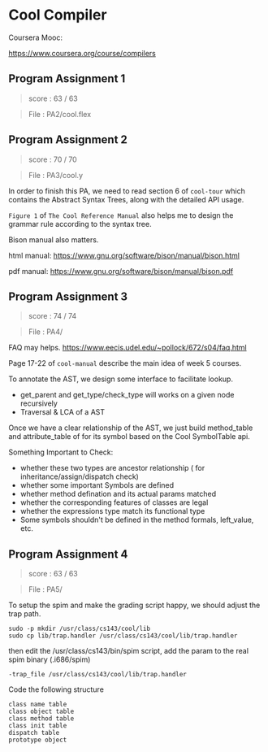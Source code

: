 Cool Compiler 
===

Coursera Mooc:

https://www.coursera.org/course/compilers


## Program Assignment 1

> score : 63 / 63

> File : PA2/cool.flex

## Program Assignment 2

> score : 70 / 70

> File : PA3/cool.y

In order to finish this PA, we need to read section 6 of `cool-tour` which contains the Abstract Syntax Trees, along with the detailed API usage.

`Figure 1` of `The Cool Reference Manual` also helps me to design the grammar rule according to the syntax tree.

Bison manual also matters.

html manual:
https://www.gnu.org/software/bison/manual/bison.html

pdf manual:
https://www.gnu.org/software/bison/manual/bison.pdf

## Program Assignment 3

> score : 74 / 74

> File : PA4/

FAQ may helps.
https://www.eecis.udel.edu/~pollock/672/s04/faq.html

Page 17-22 of `cool-manual` describe the main idea of week 5 courses.

To annotate the AST, we design some interface to facilitate lookup.  
 - get_parent and get_type/check_type will works on a given node recursively
 - Traversal & LCA of a AST  

Once we have a clear relationship of the AST, we just build method_table and attribute_table
of for its symbol based on the Cool SymbolTable api.

Something Important to Check:
 -   whether these two types are ancestor relationship ( for inheritance/assign/dispatch check)
 -   whether some important Symbols are defined 
 -   whether method defination and its actual params matched
 -   whether the corresponding features of classes are legal
 -   whether the expressions type match its functional type
 -   Some symbols shouldn't be defined in the method formals, left_value, etc. 

## Program Assignment 4

> score : 63 / 63

> File : PA5/

To setup the spim and make the grading script happy, we should adjust the trap path.
```
sudo -p mkdir /usr/class/cs143/cool/lib
sudo cp lib/trap.handler /usr/class/cs143/cool/lib/trap.handler
```
then edit the /usr/class/cs143/bin/spim script, add the param to the real spim binary (.i686/spim)
```
-trap_file /usr/class/cs143/cool/lib/trap.handler
```


Code the following structure
```
class name table
class object table
class method table
class init table
dispatch table
prototype object
```